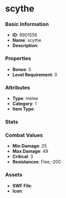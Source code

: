 # scythe



### Basic Information

- **ID**: 9901556
- **Name**: scythe
- **Description**: 

### Properties

- **Bonus**: 5
- **Level Requirement**: 0

### Attributes

- **Type**: melee
- **Category**: 1
- **Item Type**: 

### Stats


### Combat Values

- **Min Damage**: 25
- **Max Damage**: 49
- **Critical**: 3
- **Resistances**: Flee,-200

### Assets

- **SWF File**: 
- **Icon**: 

